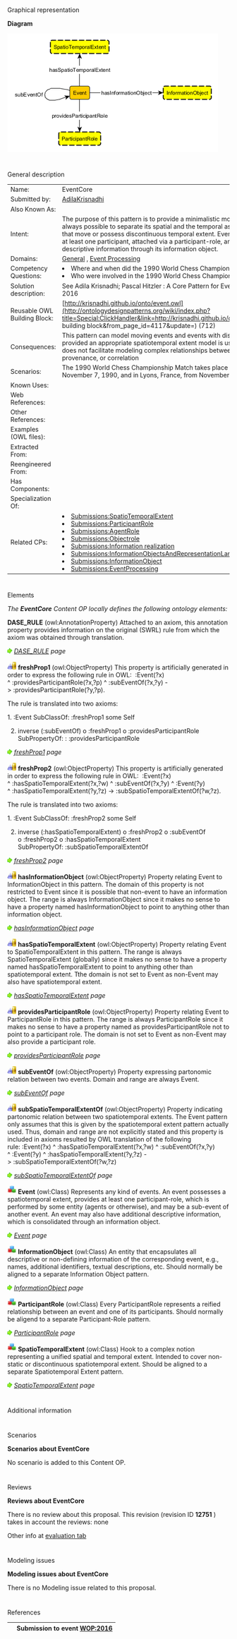 # 

 Graphical representation



__Diagram__ 





[![Image:EventCore.png](./EventCore.png)](../Image/EventCore.png.md "Image:EventCore.png")





# 

 General description




|  |  |
| --- | --- |
|  Name:  |  EventCore  |
|  Submitted by:  | [AdilaKrisnadhi](../User/AdilaKrisnadhi.md "User:AdilaKrisnadhi")  |
|  Also Known As:  |  |
|  Intent:  |  The purpose of this pattern is to provide a minimalistic model of event where it is not always possible to separate its spatial and the temporal aspects, thus can model events that move or possess discontinuous temporal extent. Events according to this model has at least one participant, attached via a participant-role, and may have additional descriptive information through its information object.  |
|  Domains:  | [General](../Community/General.md "Community:General")  , [Event Processing](../Community/Event_Processing.md "Community:Event Processing")  |
|  Competency Questions:  | <li>       Where and when did the 1990 World Chess Championship Match take place?      </li><li>       Who were involved in the 1990 World Chess Championship Match?      </li> |
|  Solution description:  |  See Adila Krisnadhi; Pascal Hitzler : A Core Pattern for Events. Under review at WOP 2016  |
|  Reusable OWL Building Block:  | [http://krisnadhi.github.io/onto/event.owl](http://ontologydesignpatterns.org/wiki/index.php?title=Special:ClickHandler&link=http://krisnadhi.github.io/onto/event.owl&message=OWL building block&from_page_id=4117&update=)  (712)  |
|  Consequences:  |  This pattern can model moving events and events with discontinuous temporal extents, provided an appropriate spatiotemporal extent model is used. This pattern, however, does not facilitate modeling complex relationships between events, such as causality, provenance, or correlation  |
|  Scenarios:  |  The 1990 World Chess Championship Match takes place in New York from October 8 to November 7, 1990, and in Lyons, France, from November 26 to December 30, 1990.  |
|  Known Uses:  |  |
|  Web References:  |  |
|  Other References:  |  |
|  Examples (OWL files):  |  |
|  Extracted From:  |  |
|  Reengineered From:  |  |
|  Has Components:  |  |
|  Specialization Of:  |  |
|  Related CPs:  | <li><a href="../SpatioTemporalExtent/SpatioTemporalExtent.md" title="Submissions:SpatioTemporalExtent">        Submissions:SpatioTemporalExtent       </a></li><li><a href="../ParticipantRole/ParticipantRole.md" title="Submissions:ParticipantRole">        Submissions:ParticipantRole       </a></li><li><a href="../AgentRole/AgentRole.md" title="Submissions:AgentRole">        Submissions:AgentRole       </a></li><li><a href="../Objectrole/Objectrole.md" title="Submissions:Objectrole">        Submissions:Objectrole       </a></li><li><a href="../Information_realization/Information_realization.md" title="Submissions:Information realization">        Submissions:Information realization       </a></li><li><a href="../InformationObjectsAndRepresentationLanguages/InformationObjectsAndRepresentationLanguages.md" title="Submissions:InformationObjectsAndRepresentationLanguages">        Submissions:InformationObjectsAndRepresentationLanguages       </a></li><li><a class="new" href="http://ontologydesignpatterns.org/wiki/index.php?title=Submissions:InformationObject&amp;action=edit&amp;redlink=1" title="Submissions:InformationObject (not yet written)">        Submissions:InformationObject       </a></li><li><a href="../EventProcessing/EventProcessing.md" title="Submissions:EventProcessing">        Submissions:EventProcessing       </a></li> |



  





# 

 Elements



_The
 __EventCore__ 
 Content OP locally defines the following ontology elements:_ 





__DASE\_RULE__ 
 (owl:AnnotationProperty) Attached to an axiom, this annotation property provides information on the original (SWRL) rule from which the axiom was obtained through translation.
 
[![](./11px-ArrowRight.gif)](../Image/ArrowRight.gif.md "ArrowRight.gif")
_[DASE\_RULE](./EventCore/DASE_RULE.md "Submissions:EventCore/DASE RULE") 
 page_ 



[![ObjectProperty](./20px-ObjectProperty.gif)](../Image/ObjectProperty.gif.md "ObjectProperty")
__freshProp1__ 
 (owl:ObjectProperty) This property is artificially generated in order to express the following rule in OWL:  :Event(?x) ^ :providesParticipantRole(?x,?p) ^ :subEventOf(?x,?y) -> :providesParticipantRole(?y,?p).
 
 The rule is translated into two axioms:
 



 1. :Event SubClassOf: :freshProp1 some Self
 



 2. inverse (:subEventOf) o :freshProp1 o :providesParticipantRole SubPropertyOf: : :providesParticipantRole
 



[![](./11px-ArrowRight.gif)](../Image/ArrowRight.gif.md "ArrowRight.gif")
_[freshProp1](./EventCore/freshProp1.md "Submissions:EventCore/freshProp1") 
 page_ 



[![ObjectProperty](./20px-ObjectProperty.gif)](../Image/ObjectProperty.gif.md "ObjectProperty")
__freshProp2__ 
 (owl:ObjectProperty) This property is artificially generated in order to express the following rule in OWL:  :Event(?x) ^ :hasSpatioTemporalExtent(?x,?w) ^ :subEventOf(?x,?y) ^ :Event(?y) ^ :hasSpatioTemporalExtent(?y,?z) -> :subSpatioTemporalExtentOf(?w,?z).
 
 The rule is translated into two axioms:
 



 1. :Event SubClassOf: :freshProp2 some Self
 



 2. inverse (:hasSpatioTemporalExtent) o :freshProp2 o :subEventOf o :freshProp2 o :hasSpatioTemporalExtent SubPropertyOf: :subSpatioTemporalExtentOf
 



[![](./11px-ArrowRight.gif)](../Image/ArrowRight.gif.md "ArrowRight.gif")
_[freshProp2](./EventCore/freshProp2.md "Submissions:EventCore/freshProp2") 
 page_ 



[![ObjectProperty](./20px-ObjectProperty.gif)](../Image/ObjectProperty.gif.md "ObjectProperty")
__hasInformationObject__ 
 (owl:ObjectProperty) Property relating Event to InformationObject in this pattern. The domain of this property is not restricted to Event since it is possible that non-event to have an information object. The range is always InformationObject since it makes no sense to have a property named hasInformationObject to point to anything other than information object.
 
[![](./11px-ArrowRight.gif)](../Image/ArrowRight.gif.md "ArrowRight.gif")
_[hasInformationObject](./EventCore/hasInformationObject.md "Submissions:EventCore/hasInformationObject") 
 page_ 



[![ObjectProperty](./20px-ObjectProperty.gif)](../Image/ObjectProperty.gif.md "ObjectProperty")
__hasSpatioTemporalExtent__ 
 (owl:ObjectProperty) Property relating Event to SpatioTemporalExtent in this pattern. The range is always SpatioTemporalExtent (globally) since it makes no sense to have a property named hasSpatioTemporalExtent to point to anything other than spatiotemporal extent. Tthe domain is not set to Event as non-Event may also have spatiotemporal extent.
 
[![](./11px-ArrowRight.gif)](../Image/ArrowRight.gif.md "ArrowRight.gif")
_[hasSpatioTemporalExtent](./EventCore/hasSpatioTemporalExtent.md "Submissions:EventCore/hasSpatioTemporalExtent") 
 page_ 



[![ObjectProperty](./20px-ObjectProperty.gif)](../Image/ObjectProperty.gif.md "ObjectProperty")
__providesParticipantRole__ 
 (owl:ObjectProperty) Property relating Event to ParticipantRole in this pattern. The range is always ParticipantRole since it makes no sense to have a property named as providesParticipantRole not to point to a participant role. The domain is not set to Event as non-Event may also provide a participant role.
 
[![](./11px-ArrowRight.gif)](../Image/ArrowRight.gif.md "ArrowRight.gif")
_[providesParticipantRole](./EventCore/providesParticipantRole.md "Submissions:EventCore/providesParticipantRole") 
 page_ 



[![ObjectProperty](./20px-ObjectProperty.gif)](../Image/ObjectProperty.gif.md "ObjectProperty")
__subEventOf__ 
 (owl:ObjectProperty) Property expressing partonomic relation between two events. Domain and range are always Event.
 
[![](./11px-ArrowRight.gif)](../Image/ArrowRight.gif.md "ArrowRight.gif")
_[subEventOf](./EventCore/subEventOf.md "Submissions:EventCore/subEventOf") 
 page_ 



[![ObjectProperty](./20px-ObjectProperty.gif)](../Image/ObjectProperty.gif.md "ObjectProperty")
__subSpatioTemporalExtentOf__ 
 (owl:ObjectProperty) Property indicating partonomic relation between two spatiotemporal extents. The Event pattern only assumes that this is given by the spatiotemporal extent pattern actually used. Thus, domain and range are not explicitly stated and this property is included in axioms resulted by OWL translation of the following rule: :Event(?x) ^ :hasSpatioTemporalExtent(?x,?w) ^ :subEventOf(?x,?y) ^ :Event(?y) ^ :hasSpatioTemporalExtent(?y,?z) -> :subSpatioTemporalExtentOf(?w,?z)
 
[![](./11px-ArrowRight.gif)](../Image/ArrowRight.gif.md "ArrowRight.gif")
_[subSpatioTemporalExtentOf](./EventCore/subSpatioTemporalExtentOf.md "Submissions:EventCore/subSpatioTemporalExtentOf") 
 page_ 



[![Class](./20px-Class.gif)](../Image/Class.gif.md "Class")
__Event__ 
 (owl:Class) Represents any kind of events. An event possesses a spatiotemporal extent, provides at least one participant-role, which is performed by some entity (agents or otherwise), and may be a sub-event of another event. An event may also have additional descriptive information, which is consolidated through an information object.
 
[![](./11px-ArrowRight.gif)](../Image/ArrowRight.gif.md "ArrowRight.gif")
_[Event](../CommunicationEvent/CommunicationEvent.md "Submissions:EventCore/Event") 
 page_ 



[![Class](./20px-Class.gif)](../Image/Class.gif.md "Class")
__InformationObject__ 
 (owl:Class) An entity that encapsulates all descriptive or non-defining information of the corresponding event, e.g., names, additional identifiers, textual descriptions, etc. Should normally be aligned to a separate Information Object pattern.
 
[![](./11px-ArrowRight.gif)](../Image/ArrowRight.gif.md "ArrowRight.gif")
_[InformationObject](./EventCore/hasInformationObject.md "Submissions:EventCore/InformationObject") 
 page_ 



[![Class](./20px-Class.gif)](../Image/Class.gif.md "Class")
__ParticipantRole__ 
 (owl:Class) Every ParticipantRole represents a reified relationship between an event and one of its participants. Should normally be aligend to a separate Participant-Role pattern.
 
[![](./11px-ArrowRight.gif)](../Image/ArrowRight.gif.md "ArrowRight.gif")
_[ParticipantRole](../ParticipantRole/ParticipantRole.md "Submissions:EventCore/ParticipantRole") 
 page_ 



[![Class](./20px-Class.gif)](../Image/Class.gif.md "Class")
__SpatioTemporalExtent__ 
 (owl:Class) Hook to a complex notion representing a unified spatial and temporal extent. Intended to cover non-static or discontinuous spatiotemporal extent. Should be aligned to a separate Spatiotemporal Extent pattern.
 
[![](./11px-ArrowRight.gif)](../Image/ArrowRight.gif.md "ArrowRight.gif")
_[SpatioTemporalExtent](../SpatioTemporalExtent/SpatioTemporalExtent.md "Submissions:EventCore/SpatioTemporalExtent") 
 page_ 


# 

 Additional information



# 

 Scenarios




__Scenarios about EventCore__ 


 No scenario is added to this Content OP.
 




# 

 Reviews




__Reviews about EventCore__ 


 There is no review about this proposal.
This revision (revision ID
 __12751__ 
 ) takes in account the reviews: none
 



 Other info at
 [evaluation tab](http://ontologydesignpatterns.org/wiki/index.php?title=Submissions:EventCore&action=evaluation "http://ontologydesignpatterns.org/wiki/index.php?title=Submissions:EventCore&action=evaluation") 





  





# 

 Modeling issues




__Modeling issues about EventCore__ 


 There is no Modeling issue related to this proposal.
 




  





# 

 References



  






|  |  Submission to event [WOP:2016](../WOP/2016.1.md "WOP:2016")  |
| --- | --- |